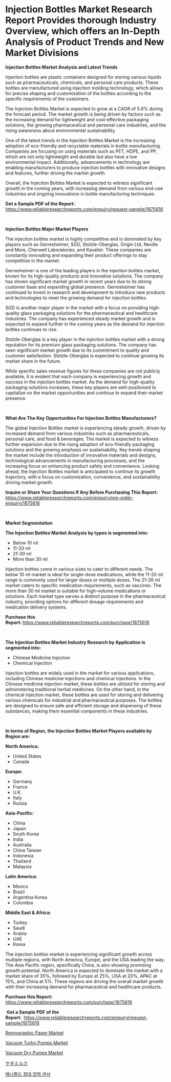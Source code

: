 <p><h1>Injection Bottles Market Research Report Provides thorough Industry Overview, which offers an In-Depth Analysis of Product Trends and New Market Divisions</h1></p><p><strong>Injection Bottles Market Analysis and Latest Trends</strong></p>
<p><p>Injection bottles are plastic containers designed for storing various liquids such as pharmaceuticals, chemicals, and personal care products. These bottles are manufactured using injection molding technology, which allows for precise shaping and customization of the bottles according to the specific requirements of the customers.</p><p>The Injection Bottles Market is expected to grow at a CAGR of 5.9% during the forecast period. The market growth is being driven by factors such as the increasing demand for lightweight and cost-effective packaging solutions, the growing pharmaceutical and personal care industries, and the rising awareness about environmental sustainability.</p><p>One of the latest trends in the Injection Bottles Market is the increasing adoption of eco-friendly and recyclable materials in bottle manufacturing. Companies are focusing on using materials such as PET, HDPE, and PP, which are not only lightweight and durable but also have a low environmental impact. Additionally, advancements in technology are enabling manufacturers to produce injection bottles with innovative designs and features, further driving the market growth.</p><p>Overall, the Injection Bottles Market is expected to witness significant growth in the coming years, with increasing demand from various end-use industries and ongoing innovations in bottle manufacturing techniques.</p></p>
<p><strong>Get a Sample PDF of the Report:&nbsp;</strong> <a href="https://www.reliableresearchreports.com/enquiry/request-sample/1875616">https://www.reliableresearchreports.com/enquiry/request-sample/1875616</a></p>
<p>&nbsp;</p>
<p><strong>Injection Bottles Major Market Players</strong></p>
<p><p>The injection bottles market is highly competitive and is dominated by key players such as Gerresheimer, SGD, Stolzle-Oberglas, Origin Ltd, Neville and More, Cherwell Laboratories, and Kavalier. These companies are constantly innovating and expanding their product offerings to stay competitive in the market.  </p><p>Gerresheimer is one of the leading players in the injection bottles market, known for its high-quality products and innovative solutions. The company has shown significant market growth in recent years due to its strong customer base and expanding global presence. Gerresheimer has continued to invest in research and development to introduce new products and technologies to meet the growing demand for injection bottles.</p><p>SGD is another major player in the market with a focus on providing high-quality glass packaging solutions for the pharmaceutical and healthcare industries. The company has experienced steady market growth and is expected to expand further in the coming years as the demand for injection bottles continues to rise.</p><p>Stolzle-Oberglas is a key player in the injection bottles market with a strong reputation for its premium glass packaging solutions. The company has seen significant market growth due to its commitment to quality and customer satisfaction. Stolzle-Oberglas is expected to continue growing its market share in the future.</p><p>While specific sales revenue figures for these companies are not publicly available, it is evident that each company is experiencing growth and success in the injection bottles market. As the demand for high-quality packaging solutions increases, these key players are well-positioned to capitalize on the market opportunities and continue to expand their market presence.</p></p>
<p>&nbsp;</p>
<p><strong>What Are The Key Opportunities For Injection Bottles Manufacturers?</strong></p>
<p><p>The global Injection Bottles market is experiencing steady growth, driven by increased demand from various industries such as pharmaceuticals, personal care, and food & beverages. The market is expected to witness further expansion due to the rising adoption of eco-friendly packaging solutions and the growing emphasis on sustainability. Key trends shaping the market include the introduction of innovative materials and designs, technological advancements in manufacturing processes, and the increasing focus on enhancing product safety and convenience. Looking ahead, the Injection Bottles market is anticipated to continue its growth trajectory, with a focus on customization, convenience, and sustainability driving market growth.</p></p>
<p><strong>Inquire or Share Your Questions If Any Before Purchasing This Report:</strong> <a href="https://www.reliableresearchreports.com/enquiry/pre-order-enquiry/1875616">https://www.reliableresearchreports.com/enquiry/pre-order-enquiry/1875616</a></p>
<p>&nbsp;</p>
<p><strong>Market Segmentation</strong></p>
<p><strong>The Injection Bottles Market Analysis by types is segmented into:</strong></p>
<p><ul><li>Below 10 ml</li><li>11-20 ml</li><li>21-30 ml</li><li>More than 30 ml</li></ul></p>
<p><p>Injection bottles come in various sizes to cater to different needs. The below 10 ml market is ideal for single-dose medications, while the 11-20 ml range is commonly used for larger doses or multiple doses. The 21-30 ml market caters to specific medication requirements, such as vaccines. The more than 30 ml market is suitable for high-volume medications or solutions. Each market type serves a distinct purpose in the pharmaceutical industry, providing options for different dosage requirements and medication delivery systems.</p></p>
<p><strong>Purchase this Report:&nbsp;</strong><a href="https://www.reliableresearchreports.com/purchase/1875616">https://www.reliableresearchreports.com/purchase/1875616</a></p>
<p>&nbsp;</p>
<p><strong>The Injection Bottles Market Industry Research by Application is segmented into:</strong></p>
<p><ul><li>Chinese Medicine Injection</li><li>Chemical Injection</li></ul></p>
<p><p>Injection bottles are widely used in the market for various applications, including Chinese medicine injections and chemical injections. In the Chinese medicine injection market, these bottles are utilized for storing and administering traditional herbal medicines. On the other hand, in the chemical injection market, these bottles are used for storing and delivering various chemicals for industrial and pharmaceutical purposes. The bottles are designed to ensure safe and efficient storage and dispensing of these substances, making them essential components in these industries.</p></p>
<p>&nbsp;</p>
<p><strong>In terms of Region, the Injection Bottles Market Players available by Region are:</strong></p>
<p>
    <p> <strong> North America: </strong>
        <ul>
            <li>United States</li>
            <li>Canada</li>
        </ul>
        </p> 
    <p> <strong> Europe: </strong>
        <ul>
            <li>Germany</li>
            <li>France</li>
            <li>U.K.</li>
            <li>Italy</li>
            <li>Russia</li>
        </ul>
        </p> 
    <p> <strong> Asia-Pacific: </strong>
        <ul>
            <li>China</li>
            <li>Japan</li>
            <li>South Korea</li>
            <li>India</li>
            <li>Australia</li>
            <li>China Taiwan</li>
            <li>Indonesia</li>
            <li>Thailand</li>
            <li>Malaysia</li>
        </ul>
        </p> 
    <p> <strong> Latin America: </strong>
        <ul>
            <li>Mexico</li>
            <li>Brazil</li>
            <li>Argentina Korea</li>
            <li>Colombia</li>
        </ul>
        </p> 
    <p> <strong> Middle East & Africa: </strong>
        <ul>
            <li>Turkey</li>
            <li>Saudi</li>
            <li>Arabia</li>
            <li>UAE</li>
            <li>Korea</li>
        </ul>
    </p>
    </p>
<p><p>The injection bottles market is experiencing significant growth across multiple regions, with North America, Europe, and the USA leading the way. The Asia Pacific region, specifically China, is also showing promising growth potential. North America is expected to dominate the market with a market share of 35%, followed by Europe at 25%, USA at 20%, APAC at 15%, and China at 5%. These regions are driving the overall market growth with their increasing demand for pharmaceutical and healthcare products.</p></p>
<p><strong>Purchase this Report: </strong><a href="https://www.reliableresearchreports.com/purchase/1875616">https://www.reliableresearchreports.com/purchase/1875616</a></p>
<p>&nbsp;<strong>Get a Sample PDF of the Report:&nbsp;&nbsp;</strong><a href="https://www.reliableresearchreports.com/enquiry/request-sample/1875616">https://www.reliableresearchreports.com/enquiry/request-sample/1875616</a></p>
<p><strong></strong></p>
<p><p><a href="https://github.com/derrinmiltonellis35gcl/Market-Research-Report-List-1/blob/main/reprographic-paper-market.md">Reprographic Paper Market</a></p><p><a href="https://issuu.com/reportprime-2/docs/vacuum-turbo-pumps-market-size-2030.pptx">Vacuum Turbo Pumps Market</a></p><p><a href="https://issuu.com/reportprime-2/docs/vacuum-dry-pumps-market-size-2030.pptx">Vacuum Dry Pumps Market</a></p><p><a href="https://github.com/hwbcz413288296/Market-Research-Report-List-1/blob/main/5264797192578.md">ヤギミルク</a></p><p><a href="https://github.com/bunxhcci35271755/Market-Research-Report-List-1/blob/main/7634568192392.md">매니폴드 절대 압력 센서</a></p></p>